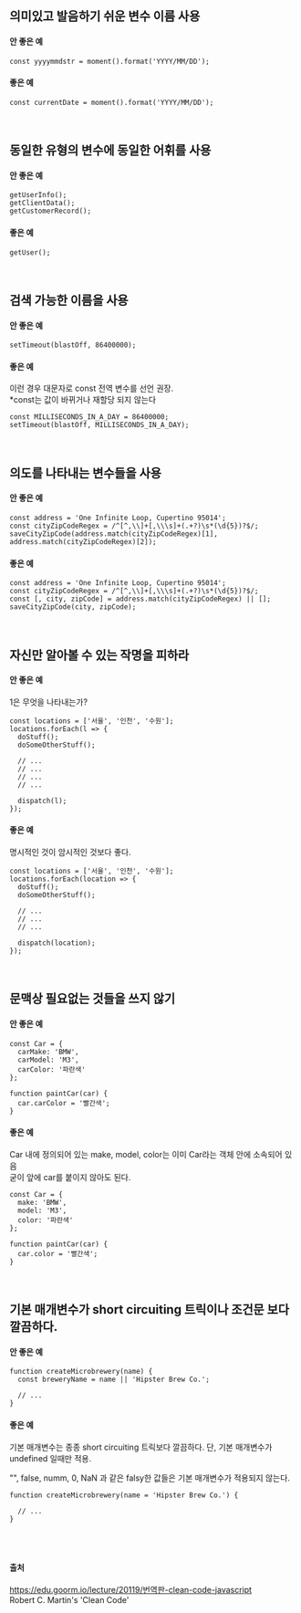 ## 의미있고 발음하기 쉬운 변수 이름 사용
#### 안 좋은 예
```
const yyyymmdstr = moment().format('YYYY/MM/DD');
```
#### 좋은 예
```
const currentDate = moment().format('YYYY/MM/DD');
```
<br/>

## 동일한 유형의 변수에 동일한 어휘를 사용
#### 안 좋은 예
```
getUserInfo();
getClientData();
getCustomerRecord();
```
#### 좋은 예
```
getUser();
```
<br/>

## 검색 가능한 이름을 사용
#### 안 좋은 예
```
setTimeout(blastOff, 86400000);
```
#### 좋은 예
이런 경우 대문자로 const 전역 변수를 선언 권장.<br/>
*const는 값이 바뀌거나 재할당 되지 않는다
```
const MILLISECONDS_IN_A_DAY = 86400000;
setTimeout(blastOff, MILLISECONDS_IN_A_DAY);
```
<br/>

## 의도를 나타내는 변수들을 사용
#### 안 좋은 예
```
const address = 'One Infinite Loop, Cupertino 95014';
const cityZipCodeRegex = /^[^,\\]+[,\\\s]+(.+?)\s*(\d{5})?$/;
saveCityZipCode(address.match(cityZipCodeRegex)[1], address.match(cityZipCodeRegex)[2]);
```
#### 좋은 예
```
const address = 'One Infinite Loop, Cupertino 95014';
const cityZipCodeRegex = /^[^,\\]+[,\\\s]+(.+?)\s*(\d{5})?$/;
const [, city, zipCode] = address.match(cityZipCodeRegex) || [];
saveCityZipCode(city, zipCode);
```
<br/>

## 자신만 알아볼 수 있는 작명을 피하라
#### 안 좋은 예
1은 무엇을 나타내는가?
```
const locations = ['서울', '인천', '수원'];
locations.forEach(l => {
  doStuff();
  doSomeOtherStuff();
  
  // ...
  // ...
  // ...
  // ...
  
  dispatch(l);
});
```
#### 좋은 예
명시적인 것이 암시적인 것보다 좋다.
```
const locations = ['서울', '인천', '수원'];
locations.forEach(location => {
  doStuff();
  doSomeOtherStuff();
  
  // ...
  // ...
  // ...
  
  dispatch(location);
});
```
<br/>

## 문맥상 필요없는 것들을 쓰지 않기
#### 안 좋은 예
```
const Car = {
  carMake: 'BMW',
  carModel: 'M3',
  carColor: '파란색'
};

function paintCar(car) {
  car.carColor = '빨간색';
}
```
#### 좋은 예
Car 내에 정의되어 있는 make, model, color는 이미 Car라는 객체 안에 소속되어 있음<br/>
굳이 앞에 car를 붙이지 않아도 된다.
```
const Car = {
  make: 'BMW',
  model: 'M3',
  color: '파란색'
};

function paintCar(car) {
  car.color = '빨간색';
}
```
<br/>

## 기본 매개변수가 short circuiting 트릭이나 조건문 보다 깔끔하다.
#### 안 좋은 예
```
function createMicrobrewery(name) {
  const breweryName = name || 'Hipster Brew Co.';
  
  // ...
}
```
#### 좋은 예
기본 매개변수는 종종 short circuiting 트릭보다 깔끔하다. 단, 기본 매개변수가 undefined 일때만 적용.
<br/>

"", false, numm, 0, NaN 과 같은 falsy한 값들은 기본 매개변수가 적용되지 않는다.
```
function createMicrobrewery(name = 'Hipster Brew Co.') {

  // ...
}
```
<br/>
<br/>

#### 출처
https://edu.goorm.io/lecture/20119/번역판-clean-code-javascript
<br/>
Robert C. Martin's 'Clean Code'
